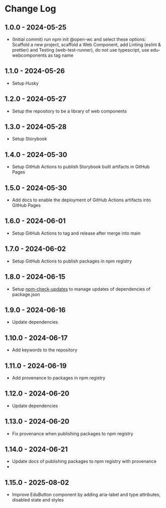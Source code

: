 # Change Log

## 1.0.0 - 2024-05-25
- (Initial commit) run npm init @open-wc and select these options: Scaffold a new project, scaffold a Web Component, add Linting (eslint & prettier) and Testing (web-test-runner), do not use typescript, use edu-webcomponents as tag name

## 1.1.0 - 2024-05-26
- Setup Husky

## 1.2.0 - 2024-05-27
- Setup the repository to be a library of web components

## 1.3.0 - 2024-05-28
- Setup Storybook

## 1.4.0 - 2024-05-30
- Setup GitHub Actions to publish Storybook built artifacts in GitHub Pages

## 1.5.0 - 2024-05-30
- Add docs to enable the deployment of GitHub Actions artifacts into GitHub Pages

## 1.6.0 - 2024-06-01
- Setup GitHub Actions to tag and release after merge into main

## 1.7.0 - 2024-06-02
- Setup GitHub Actions to publish packages in npm registry

## 1.8.0 - 2024-06-15
- Setup [npm-check-updates](https://www.npmjs.com/package/npm-check-updates) to manage updates of dependencies of package.json

## 1.9.0 - 2024-06-16
- Update dependencies

## 1.10.0 - 2024-06-17
- Add keywords to the repository

## 1.11.0 - 2024-06-19
- Add provenance to packages in npm registry

## 1.12.0 - 2024-06-20
- Update dependencies

## 1.13.0 - 2024-06-20
- Fix provenance when publishing packages to npm registry

## 1.14.0 - 2024-06-21
- Update docs of publishing packages to npm registry with provenance
- 
## 1.15.0 - 2025-08-02
- Improve EduButton component by adding aria-label and type attributes, disabled state and styles